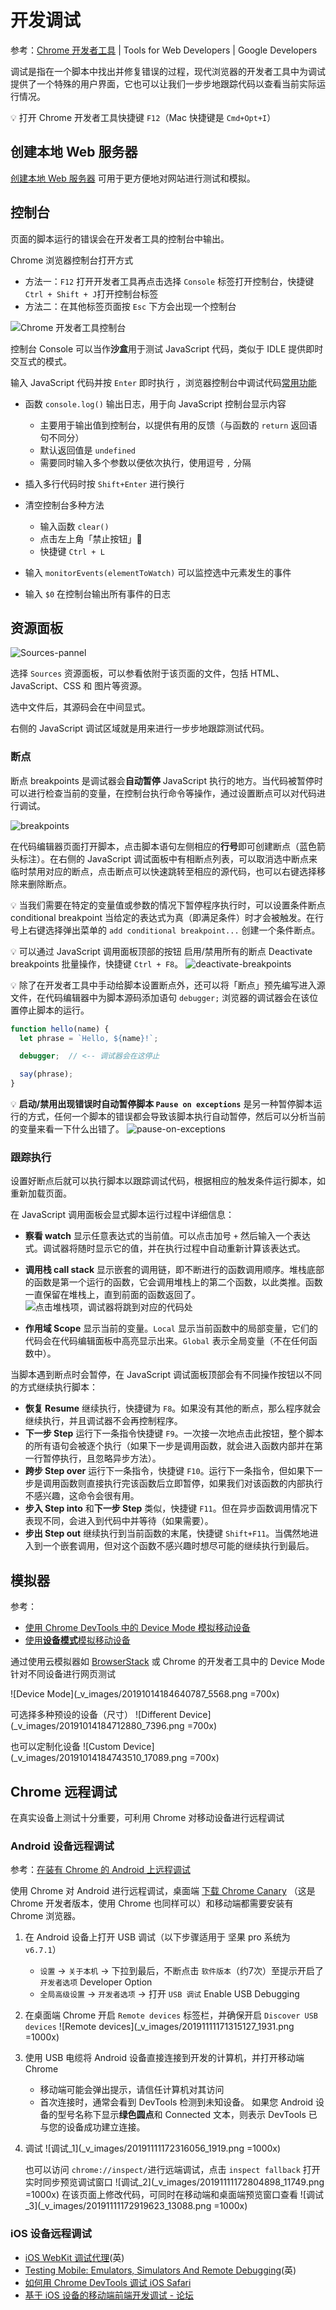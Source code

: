 # 开发调试
参考：[Chrome 开发者工具](https://developers.google.com/web/tools/chrome-devtools)  |  Tools for Web Developers  |  Google Developers

调试是指在一个脚本中找出并修复错误的过程，现代浏览器的开发者工具中为调试提供了一个特殊的用户界面，它也可以让我们一步步地跟踪代码以查看当前实际运行情况。

:bulb: 打开 Chrome 开发者工具快捷键 `F12`（Mac 快捷键是 `Cmd+Opt+I`）

## 创建本地 Web 服务器
[创建本地 Web 服务器](D:/UniversalNotebook/计算机基础/创建本地Web服务器.md) 可用于更方便地对网站进行测试和模拟。

## 控制台
页面的脚本运行的错误会在开发者工具的控制台中输出。

Chrome 浏览器控制台打开方式
* 方法一：`F12` 打开开发者工具再点击选择 `Console` 标签打开控制台，快捷键 `Ctrl + Shift + J`打开控制台标签
* 方法二：在其他标签页面按 `Esc` 下方会出现一个控制台

![Chrome 开发者工具控制台](_v_images/20200323141523501_10435.png)

控制台 Console 可以当作**沙盒**用于测试 JavaScript 代码，类似于 IDLE 提供即时交互式的模式。

输入 JavaScript 代码并按 `Enter` 即时执行 ，浏览器控制台中调试代码[常用功能](https://wiki.jikexueyuan.com/project/chrome-devtools/using-the-console.html)

* 函数 `console.log()` 输出日志，用于向 JavaScript 控制台显示内容
    * 主要用于输出值到控制台，以提供有用的反馈（与函数的 `return` 返回语句不同分）
    * 默认返回值是 `undefined`
    * 需要同时输入多个参数以便依次执行，使用逗号 `,` 分隔

* 插入多行代码时按 `Shift+Enter` 进行换行

* 清空控制台多种方法
    * 输入函数 `clear()`
    * 点击左上角「禁止按钮」:no_entry_sign:
    * 快捷键 `Ctrl + L`
* 输入 `monitorEvents(elementToWatch)` 可以监控选中元素发生的事件
* 输入 `$0` 在控制台输出所有事件的日志

## 资源面板
![Sources-pannel](_v_images/20200323140805927_6326.png)

选择 `Sources` 资源面板，可以参看依附于该页面的文件，包括 HTML、JavaScript、CSS 和 图片等资源。

选中文件后，其源码会在中间显式。

右侧的 JavaScript 调试区域就是用来进行一步步地跟踪测试代码。

### 断点
断点 breakpoints 是调试器会**自动暂停** JavaScript 执行的地方。当代码被暂停时可以进行检查当前的变量，在控制台执行命令等操作，通过设置断点可以对代码进行调试。

![breakpoints](_v_images/20200323151214027_14131.gif)

在代码编辑器页面打开脚本，点击脚本语句左侧相应的**行号**即可创建断点（蓝色箭头标注）。在右侧的 JavaScript 调试面板中有相断点列表，可以取消选中断点来临时禁用对应的断点，点击断点可以快速跳转至相应的源代码，也可以右键选择移除来删除断点。

:bulb: 当我们需要在特定的变量值或参数的情况下暂停程序执行时，可以设置条件断点 conditional breakpoint 当给定的表达式为真（即满足条件）时才会被触发。在行号上右键选择弹出菜单的 `add conditional breakpoint...` 创建一个条件断点。

:bulb: 可以通过 JavaScript 调用面板顶部的按钮 启用/禁用所有的断点 Deactivate breakpoints 批量操作，快捷键 `Ctrl + F8`。
![deactivate-breakpoints](_v_images/20200323154804908_20146.png)

:bulb: 除了在开发者工具中手动给脚本设置断点外，还可以将「断点」预先编写进入源文件，在代码编辑器中为脚本源码添加语句 `debugger;` 浏览器的调试器会在该位置停止脚本的运行。

```js
function hello(name) {
  let phrase = `Hello, ${name}!`;

  debugger;  // <-- 调试器会在这停止

  say(phrase);
}
```

:bulb: **启动/禁用出现错误时自动暂停脚本 `Pause on exceptions`** 是另一种暂停脚本运行的方式，任何一个脚本的错误都会导致该脚本执行自动暂停，然后可以分析当前的变量来看一下什么出错了。
![pause-on-exceptions](_v_images/20200323155446037_13472.png)

### 跟踪执行
设置好断点后就可以执行脚本以跟踪调试代码，根据相应的触发条件运行脚本，如重新加载页面。

在 JavaScript 调用面板会显式脚本运行过程中详细信息：

* **察看 watch** 显示任意表达式的当前值。可以点击加号 `+` 然后输入一个表达式。调试器将随时显示它的值，并在执行过程中自动重新计算该表达式。

* **调用栈 call stack** 显示嵌套的调用链，即不断进行的函数调用顺序。堆栈底部的函数是第一个运行的函数，它会调用堆栈上的第二个函数，以此类推。函数一直保留在堆栈上，直到前面的函数返回了。
![点击堆栈项，调试器将跳到对应的代码处](_v_images/20200323112945044_24938.gif)

* **作用域 Scope** 显示当前的变量。`Local` 显示当前函数中的局部变量，它们的代码会在代码编辑面板中高亮显示出来。`Global` 表示全局变量（不在任何函数中）。

当脚本遇到断点时会暂停，在 JavaScript 调试面板顶部会有不同操作按钮以不同的方式继续执行脚本：

* **恢复 Resume** 继续执行，快捷键为 `F8`。如果没有其他的断点，那么程序就会继续执行，并且调试器不会再控制程序。
* **下一步 Step** 运行下一条指令快捷键 `F9`。一次接一次地点击此按钮，整个脚本的所有语句会被逐个执行（如果下一步是调用函数，就会进入函数内部并在第一行暂停执行，且忽略异步方法）。
* **跨步 Step over** 运行下一条指令，快捷键 `F10`。运行下一条指令，但如果下一步是调用函数则直接执行完该函数后立即暂停，如果我们对该函数的内部执行不感兴趣，这命令会很有用。
* **步入 Step into** 和**下一步 Step** 类似，快捷键 `F11`。但在异步函数调用情况下表现不同，会进入到代码中并等待（如果需要）。
* **步出 Step out** 继续执行到当前函数的末尾，快捷键 `Shift+F11`。当偶然地进入到一个嵌套调用，但对这个函数不感兴趣时想尽可能的继续执行到最后。

## 模拟器
参考：
* [使用 Chrome DevTools 中的 Device Mode 模拟移动设备](https://developers.google.com/web/tools/chrome-devtools/device-mode/?utm_source=dcc&utm_medium=redirect&utm_campaign=2016q3)
* [使用**设备模式**模拟移动设备](http://www.css88.com/doc/chrome-devtools/device-mode/)

通过使用云模拟器如 [BrowserStack](http://www.browserstack.com/) 或 Chrome 的开发者工具中的 Device Mode 针对不同设备进行网页测试

![Device Mode](_v_images/20191014184640787_5568.png =700x)

可选择多种预设的设备（尺寸）
![Different Device](_v_images/20191014184712880_7396.png =700x)

也可以定制化设备
![Custom Device](_v_images/20191014184743510_17089.png =700x)



## Chrome 远程调试
在真实设备上测试十分重要，可利用 Chrome 对移动设备进行远程调试

### Android 设备远程调试
参考：[在装有 Chrome 的 Android 上远程调试](https://developers.google.cn/web/tools/chrome-devtools/remote-debugging/?hl=zh)

使用 Chrome 对 Android 进行远程调试，桌面端 [下载 Chrome Canary](https://www.google.com/chrome/browser/canary.html) （这是 Chrome 开发者版本，使用 Chrome 也同样可以）和移动端都需要安装有Chrome 浏览器。

1. 在 Android 设备上打开 USB 调试（以下步骤适用于 坚果 pro 系统为 `v6.7.1`）
    * `设置` -> `关于本机` -> 下拉到最后，不断点击 `软件版本`（约7次）至提示开启了 `开发者选项` Developer Option
    * `全局高级设置` -> `开发者选项` -> 打开 `USB 调试` Enable USB Debugging
2. 在桌面端 Chrome 开启 `Remote devices` 标签栏，并确保开启 `Discover USB devices`
    ![Remote devices](_v_images/20191111171315127_1931.png =1000x)
3. 使用 USB 电缆将 Android 设备直接连接到开发的计算机，并打开移动端 Chrome
    * 移动端可能会弹出提示，请信任计算机对其访问
    * 首次连接时，通常会看到 DevTools 检测到未知设备。 如果您 Android 设备的型号名称下显示**绿色圆点**和 Connected 文本，则表示 DevTools 已与您的设备成功建立连接。
4. 调试
    ![调试_1](_v_images/20191111172316056_1919.png =1000x)
    
    也可以访问 `chrome://inspect/`进行远端调试，点击 `inspect fallback` 打开实时同步预览调试窗口
    ![调试_2](_v_images/20191111172804898_11749.png =1000x)
    在该页面上修改代码，可同时在移动端和桌面端预览窗口查看
    ![调试_3](_v_images/20191111172919623_13088.png =1000x)
### iOS 设备远程调试
- [iOS WebKit 调试代理](https://github.com/google/ios-webkit-debug-proxy)(英)
- [Testing Mobile: Emulators, Simulators And Remote Debugging](https://www.smashingmagazine.com/2014/09/testing-mobile-emulators-simulators-remote-debugging/)(英)
- [如何用 Chrome DevTools 调试 iOS Safari](https://sebastianblade.com/debug-ios-safari-with-chrome-devtools/)
- [基于 iOS 设备的移动端前端开发调试 - 论坛](https://discussions.youdaxue.com/t/ios/37374)